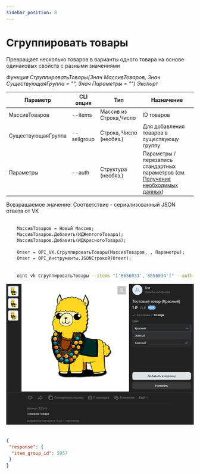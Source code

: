 ```yaml
---
sidebar_position: 8
---
```


# Сгруппировать товары
Превращает несколько товаров в варианты одного товара на основе одинаковых свойств с разными значениями

*Функция СгруппироватьТовары(Знач МассивТоваров, Знач СуществующаяГруппа = "", Знач Параметры = "") Экспорт*

  | Параметр | CLI опция | Тип | Назначение |
  |-|-|-|-|
  | МассивТоваров | --items | Массив из Строка,Число | ID товаров |
  | СуществующаяГруппа | --sellgroup | Строка, Число (необяз.) | Для добавления товаров в существующу группу|
  | Параметры | --auth | Структура (необяз.) | Параметры / перезапись стандартных параметров (см. [Получение необходимых данных](../)) |
  
  Вовзращаемое значение: Соответствие - сериализованный JSON ответа от VK

```bsl title="Пример кода"
	     
    МассивТоваров = Новый Массив;
    МассивТоваров.Добавить(ИДЖелтогоТовара);
    МассивТоваров.Добавить(ИДКрасногоТовара);
    
    Ответ = OPI_VK.СгруппироватьТовары(МассивТоваров, , Параметры);
    Ответ = OPI_Инструменты.JSONСтрокой(Ответ);

```

```sh title="Пример команд CLI"

    oint vk СгруппироватьТовары --items "['8656033','8656034']" --auth C:\auth.json

```

![Результат](img/3.png)

```json title="Результат"

{
 "response": {
  "item_group_id": 5957
 }
}

```

